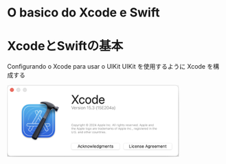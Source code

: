 # O basico do Xcode e Swift

# XcodeとSwiftの基本

Configurando o Xcode para usar o UIKit
UIKit を使用するように Xcode を構成する

<img align="center" src="imagens/Img01.png" width="400">


